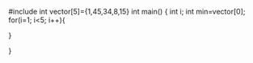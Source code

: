 #include <cstdio>
int vector[5]={1,45,34,8,15}
int main()
{
int i;
int min=vector[0];
for(i=1; i<5; i++){


}

}